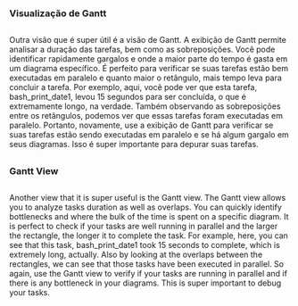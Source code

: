 ### Visualização de Gantt
##

Outra visão que é super útil é a visão de Gantt. A exibição de Gantt permite analisar a duração das tarefas, bem como as sobreposições. Você pode identificar rapidamente gargalos e onde a maior parte do tempo é gasta em um diagrama específico. É perfeito para verificar se suas tarefas estão bem executadas em paralelo e quanto maior o retângulo, mais tempo leva para concluir a tarefa. Por exemplo, aqui, você pode ver que esta tarefa, bash_print_date1, levou 15 segundos para ser concluída, o que é extremamente longo, na verdade. Também observando as sobreposições entre os retângulos, podemos ver que essas tarefas foram executadas em paralelo. Portanto, novamente, use a exibição de Gantt para verificar se suas tarefas estão sendo executadas em paralelo e se há algum gargalo em seus diagramas. Isso é super importante para depurar suas tarefas.

##
### Gantt View
##
Another view that it is super useful is the Gantt view. The Gantt view allows you to analyze tasks duration as well as overlaps. You can quickly identify bottlenecks and where the bulk of the time is spent on a specific diagram. It is perfect to check if your tasks are well running in parallel and the larger the rectangle, the longer it to complete the task. For example, here, you can see that this task, bash_print_date1 took 15 seconds to complete, which is extremely long, actually. Also by looking at the overlaps between the rectangles, we can see that those tasks have been executed in parallel. So again, use the Gantt view to verify if your tasks are running in parallel and if there is any bottleneck in your diagrams. This is super important to debug your tasks.